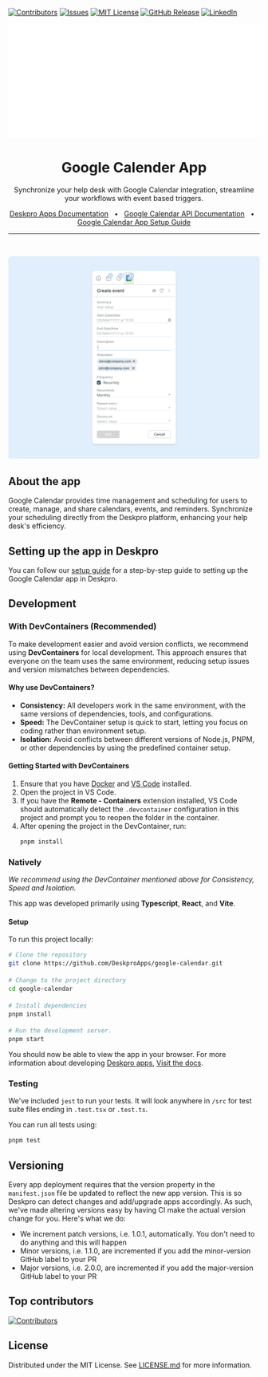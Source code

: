 [![Contributors][contributors-shield]][contributors-url]
[![Issues][issues-shield]][issues-url]
[![MIT License][license-shield]][license-url]
[![GitHub Release][release-shield]][release-url]
[![LinkedIn][linkedin-shield]][linkedin-url]

<div align="center">
  <img src="readme.svg">
</div>

<div align="center">
  <h1>Google Calender App</h1>
  <p>Synchronize your help desk with Google Calendar integration, streamline your workflows with event based triggers.</p>
  <a href="https://support.deskpro.com/ga/guides/developers/anatomy-of-an-app" target="_blank">Deskpro Apps Documentation</a>
  <span>&nbsp;&nbsp;•&nbsp;&nbsp;</span>
  <a href="https://developers.google.com/workspace/calendar/api/guides/overview" target="_blank">Google Calendar API Documentation</a>
  <span>&nbsp;&nbsp;•&nbsp;&nbsp;</span>
  <a href="./SETUP.md" target="_blank">Google Calendar App Setup Guide</a>
  <br />
  <hr />
  <br />
</div>

![Screenshot of the Google Calendar App](./docs/readme/app-screenshot.png)

## **About the app**
Google Calendar provides time management and scheduling for users to create, manage, and share calendars, events, and reminders.
Synchronize your scheduling directly from the Deskpro platform, enhancing your help desk's efficiency.

## **Setting up the app in Deskpro**
You can follow our [setup guide](./SETUP.md) for a step-by-step guide to setting up the Google Calendar app in Deskpro.

## Development

### With DevContainers (Recommended)
To make development easier and avoid version conflicts, we recommend using **DevContainers** for local development. This approach ensures that everyone on the team uses the same environment, reducing setup issues and version mismatches between dependencies.

#### Why use DevContainers?
- **Consistency:** All developers work in the same environment, with the same versions of dependencies, tools, and configurations.
- **Speed:** The DevContainer setup is quick to start, letting you focus on coding rather than environment setup.
- **Isolation:** Avoid conflicts between different versions of Node.js, PNPM, or other dependencies by using the predefined container setup.

#### Getting Started with DevContainers
1. Ensure that you have [Docker](https://www.docker.com/get-started) and [VS Code](https://code.visualstudio.com/) installed.
2. Open the project in VS Code.
3. If you have the **Remote - Containers** extension installed, VS Code should automatically detect the `.devcontainer` configuration in this project and prompt you to reopen the folder in the container.
4. After opening the project in the DevContainer, run:
   ```bash
   pnpm install


### Natively
_We recommend using the DevContainer mentioned above for Consistency, Speed and Isolation._

This app was developed primarily using **Typescript**, **React**, and **Vite**.

#### Setup
To run this project locally:

 ```bash
# Clone the repository
git clone https://github.com/DeskproApps/google-calendar.git

# Change to the project directory
cd google-calendar

# Install dependencies
pnpm install

# Run the development server.
pnpm start
```

You should now be able to view the app in your browser. For more information about developing [Deskpro apps](https://www.deskpro.com/apps), [Visit the docs](https://support.deskpro.com/ga/guides/developers/anatomy-of-an-app).

### Testing
We've included `jest` to run your tests. It will look anywhere in `/src` for test suite files ending in `.test.tsx` or `.test.ts`.

You can run all tests using:

```bash
pnpm test
```

## Versioning
Every app deployment requires that the version property in the `manifest.json` file be updated to reflect the new app version. This is so Deskpro can detect changes and add/upgrade apps accordingly. As such, we've made altering versions easy by having CI make the actual version change for you. Here's what we do:

* We increment patch versions, i.e. 1.0.1, automatically. You don't need to do anything and this will happen
* Minor versions, i.e. 1.1.0, are incremented if you add the minor-version GitHub label to your PR
* Major versions, i.e. 2.0.0, are incremented if you add the major-version GitHub label to your PR

## Top contributors
[![Contributors](https://contrib.rocks/image?repo=deskproapps/google-calendar)](https://github.com/deskproapps/google-calendar/graphs/contributors)

## License
Distributed under the MIT License. See [LICENSE.md](LICENSE.md) for more information.

[contributors-shield]: https://img.shields.io/github/contributors/deskproapps/google-calendar.svg?style=for-the-badge
[contributors-url]: https://github.com/deskproapps/google-calendar/graphs/contributors
[forks-shield]: https://img.shields.io/github/forks/deskproapps/google-calendar.svg?style=for-the-badge
[forks-url]: https://github.com/deskproapps/google-calendar/network/members
[issues-shield]: https://img.shields.io/github/issues/deskproapps/google-calendar.svg?style=for-the-badge
[issues-url]: https://github.com/deskproapps/google-calendar/issues
[release-shield]: https://img.shields.io/github/v/release/deskproapps/google-calendar?style=for-the-badge
[release-url]: https://github.com/deskproapps/google-calendar/releases
[license-shield]: https://img.shields.io/github/license/deskproapps/google-calendar.svg?style=for-the-badge
[license-url]: https://github.com/deskproapps/google-calendar/blob/master/LICENSE.md
[linkedin-shield]: https://img.shields.io/badge/-LinkedIn-black.svg?style=for-the-badge&logo=linkedin&colorB=555
[linkedin-url]: https://www.linkedin.com/company/deskpro
[product-screenshot]: images/screenshot.png